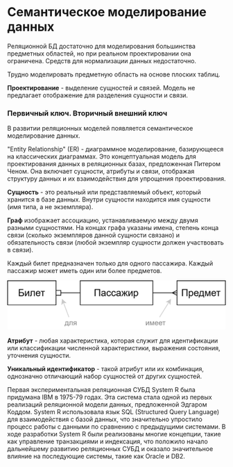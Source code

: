# Семантическое моделирование данных

Реляционной БД достаточно для моделирования большинства предметных областей, но при реальном проектировании она ограничена. Средств для нормализации данных недостаточно.

Трудно моделировать предметную область на основе плоских таблиц.

**Проектирование** - выделение сущностей и связей. Модель не предлагает отображение для разделения сущности и связи.

### Первичный ключ. Вторичный внешний ключ

В развитии реляционных моделей появляется семантическое моделирование данных.

"Entity Relationship" (ER) - диаграммное моделирование, базирующееся на классических диаграммах. Это концептуальная модель для проектирования данных в реляционных базах, предложенная Питером Ченом. Она включает сущности, атрибуты и связи, отображая структуру данных и их взаимодействия для упрощения проектирования.

**Сущность** - это реальный или представляемый объект, который хранится в базе данных. Внутри сущности находится имя сущности (имя типа, а не экземпляра).

**Граф** изображает ассоциацию, устанавливаемую между двумя разными сущностями. На концах графа указаны имена, степень конца связи (сколько экземпляров данной сущности связано) и обязательность связи (любой экземпляр сущности должен участвовать в связи).

Каждый билет предназначен только для одного пассажира. Каждый пассажир может иметь один или более предметов.

![Pasted image 20250120122635.png](../../Pasted%20image%2020250120122635.png#)

**Атрибут** - любая характеристика, которая служит для идентификации или классификации численной характеристики, выражения состояния, уточнения сущности.

**Уникальный идентификатор** - такой атрибут или их комбинация, однозначно отличающий набор сущностей от других сущностей.

Первая экспериментальная реляционная СУБД System R была придумана IBM в 1975-79 годах. Эта система стала одной из первых реализаций реляционной модели данных, предложенной Эдгаром Коддом. System R использовала язык SQL (Structured Query Language) для взаимодействия с базой данных, что значительно упростило процесс работы с данными по сравнению с предыдущими системами. В ходе разработки System R были реализованы многие концепции, такие как управление транзакциями и индексация, что положило начало дальнейшему развитию реляционных СУБД и оказало значительное влияние на последующие системы, такие как Oracle и DB2.